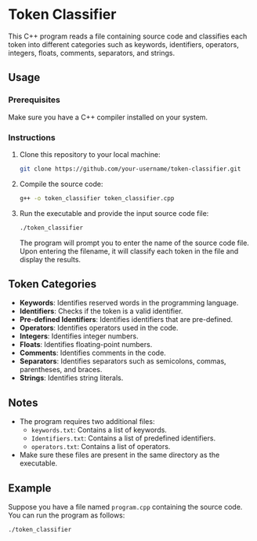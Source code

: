 
# Token Classifier

This C++ program reads a file containing source code and classifies each token into different categories such as keywords, identifiers, operators, integers, floats, comments, separators, and strings.

## Usage

### Prerequisites

Make sure you have a C++ compiler installed on your system.

### Instructions

1. Clone this repository to your local machine:

    ```bash
    git clone https://github.com/your-username/token-classifier.git
    ```

2. Compile the source code:

    ```bash
    g++ -o token_classifier token_classifier.cpp
    ```

3. Run the executable and provide the input source code file:

    ```bash
    ./token_classifier
    ```

    The program will prompt you to enter the name of the source code file. Upon entering the filename, it will classify each token in the file and display the results.

## Token Categories

- **Keywords**: Identifies reserved words in the programming language.
- **Identifiers**: Checks if the token is a valid identifier.
- **Pre-defined Identifiers**: Identifies identifiers that are pre-defined.
- **Operators**: Identifies operators used in the code.
- **Integers**: Identifies integer numbers.
- **Floats**: Identifies floating-point numbers.
- **Comments**: Identifies comments in the code.
- **Separators**: Identifies separators such as semicolons, commas, parentheses, and braces.
- **Strings**: Identifies string literals.

## Notes

- The program requires two additional files:
  - `keywords.txt`: Contains a list of keywords.
  - `Identifiers.txt`: Contains a list of predefined identifiers.
  - `operators.txt`: Contains a list of operators.
- Make sure these files are present in the same directory as the executable.

## Example

Suppose you have a file named `program.cpp` containing the source code. You can run the program as follows:

```bash
./token_classifier
